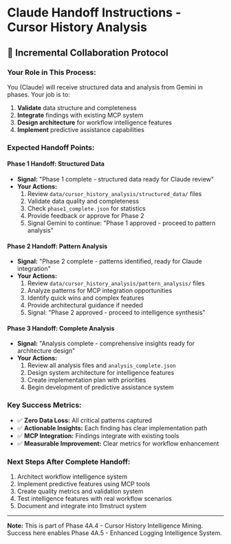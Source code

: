 # Claude Handoff Instructions - Cursor History Analysis

## 🔄 **Incremental Collaboration Protocol**

### **Your Role in This Process:**
You (Claude) will receive structured data and analysis from Gemini in phases. Your job is to:
1. **Validate** data structure and completeness
2. **Integrate** findings with existing MCP system  
3. **Design architecture** for workflow intelligence features
4. **Implement** predictive assistance capabilities

### **Expected Handoff Points:**

#### **Phase 1 Handoff: Structured Data**
- **Signal:** "Phase 1 complete - structured data ready for Claude review"
- **Your Actions:**
  1. Review `data/cursor_history_analysis/structured_data/` files
  2. Validate data quality and completeness
  3. Check `phase1_complete.json` for statistics
  4. Provide feedback or approve for Phase 2
  5. Signal Gemini to continue: "Phase 1 approved - proceed to pattern analysis"

#### **Phase 2 Handoff: Pattern Analysis**  
- **Signal:** "Phase 2 complete - patterns identified, ready for Claude integration"
- **Your Actions:**
  1. Review `data/cursor_history_analysis/pattern_analysis/` files
  2. Analyze patterns for MCP integration opportunities
  3. Identify quick wins and complex features
  4. Provide architectural guidance if needed
  5. Signal: "Phase 2 approved - proceed to intelligence synthesis"

#### **Phase 3 Handoff: Complete Analysis**
- **Signal:** "Analysis complete - comprehensive insights ready for architecture design"
- **Your Actions:**
  1. Review all analysis files and `analysis_complete.json`
  2. Design system architecture for intelligence features
  3. Create implementation plan with priorities
  4. Begin development of predictive assistance system

### **Key Success Metrics:**
- ✅ **Zero Data Loss:** All critical patterns captured
- ✅ **Actionable Insights:** Each finding has clear implementation path
- ✅ **MCP Integration:** Findings integrate with existing tools
- ✅ **Measurable Improvement:** Clear metrics for workflow enhancement

### **Next Steps After Complete Handoff:**
1. Architect workflow intelligence system
2. Implement predictive features using MCP tools
3. Create quality metrics and validation system
4. Test intelligence features with real workflow scenarios
5. Document and integrate into llmstruct system

---
**Note:** This is part of Phase 4A.4 - Cursor History Intelligence Mining. Success here enables Phase 4A.5 - Enhanced Logging Intelligence System. 